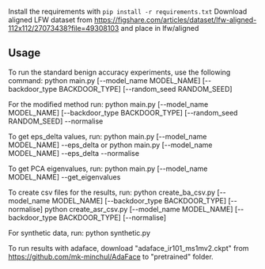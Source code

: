 Install the requirements with `pip install -r requirements.txt`
Download aligned LFW dataset from https://figshare.com/articles/dataset/lfw-aligned-112x112/27073438?file=49308103 and place in lfw/aligned

## Usage
To run the standard benign accuracy experiments, use the following command:
python main.py [--model_name MODEL_NAME] [--backdoor_type BACKDOOR_TYPE] [--random_seed RANDOM_SEED]

For the modified method run:
python main.py [--model_name MODEL_NAME] [--backdoor_type BACKDOOR_TYPE] [--random_seed RANDOM_SEED] --normalise

To get eps_delta values, run:
python main.py [--model_name MODEL_NAME]  --eps_delta
or
python main.py [--model_name MODEL_NAME]  --eps_delta --normalise

To get PCA eigenvalues, run:
python main.py [--model_name MODEL_NAME]  --get_eigenvalues

To create csv files for the results, run:
python create_ba_csv.py [--model_name MODEL_NAME] [--backdoor_type BACKDOOR_TYPE] [--normalise]
python create_asr_csv.py [--model_name MODEL_NAME] [--backdoor_type BACKDOOR_TYPE] [--normalise]

For synthetic data, run:
python synthetic.py

To run results with adaface, download "adaface_ir101_ms1mv2.ckpt" from https://github.com/mk-minchul/AdaFace to "pretrained" folder.
